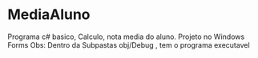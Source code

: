 # MediaAluno
Programa c# basico, Calculo, nota media do aluno. Projeto no  Windows Forms
Obs: Dentro da Subpastas obj/Debug , tem o programa executavel

